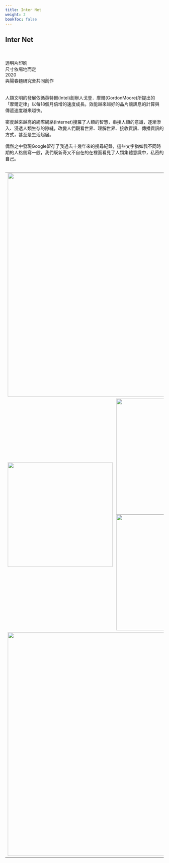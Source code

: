 ```yaml
---
title: Inter Net
weight: 2
bookToc: false
---
```

## **Inter Net**
&NewLine;  
&NewLine;  
透明片印刷  
尺寸依場地而定  
2020  
與陽春麵研究舍共同創作  
&NewLine;  
&NewLine;  
人類文明的發展依循英特爾(Intel)創辦人戈登．摩爾(GordonMoore)所提出的「摩爾定律」以每18個月倍增的速度成長。效能越來越好的晶片讓訊息的計算與傳遞速度越來越快。  
&NewLine;  
密度越來越高的網際網絡(Internet)搜羅了人類的智慧，串接人類的意識，逐漸滲入、浸透人類生存的隙縫，改變人們觀看世界、理解世界、接收資訊、傳播資訊的方式，甚至是生活起居。  
&NewLine;  
偶然之中發現Google留存了我過去十幾年來的搜尋紀錄，這些文字猶如我不同時期的人格側寫一般，我們既新奇又不自在的在裡面看見了人類集體意識中，私密的自己。  
&NewLine;  
&NewLine;  
<table border='0' align="center">
  <tr>
	<td colspan=2>
		<a href="/img/inter-net/big/inter-net-1.jpg"><img src="/img/inter-net/small/inter-net-1.jpg" width="712px"/></a>
	</td>
  </tr>
  <tr>
	<td style="width:339px">
		<a href="/img/inter-net/big/inter-net-3.jpg"><img src="/img/inter-net/small/inter-net-3.jpg" width="333px"/></a><br \>
	</td>
	<td style="padding-left:4px; width:373px">
		<a href="/img/inter-net/big/inter-net-4.jpg"><img src="/img/inter-net/small/inter-net-4.jpg" width="369px"/></a><br \>
		<a href="/img/inter-net/big/inter-net-5.jpg"><img src="/img/inter-net/small/inter-net-5.jpg" width="369px"/></a><br \>
	</td>
  </tr>
  <tr>
	<td colspan=2>
		<a href="/img/inter-net/big/inter-net-6.jpg"><img src="/img/inter-net/inter-net-6.jpg" width="712px"/></a>
	</td>
  </tr>
</table>